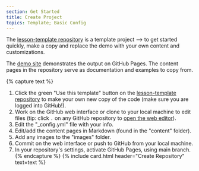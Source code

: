 ```yaml
---
section: Get Started
title: Create Project
topics: Template; Basic Config
---
```


The [lesson-template repository](https://github.com/learn-static/lesson-template) is a template project --> to get started quickly, make a copy and replace the demo with your own content and customizations.

The [demo site](https://learn-static.github.io/lesson-template/) demonstrates the output on GitHub Pages.
The content pages in the repository serve as documentation and examples to copy from.

{% capture text %}
1. Click the green "Use this template" button on the [lesson-template repository](https://github.com/learn-static/lesson-template) to make your own new copy of the code (make sure you are logged into GitHub!).
2. Work on the GitHub web interface or clone to your local machine to edit files (tip: click `.` on any GitHub repository to [open the web editor](https://docs.github.com/en/codespaces/the-githubdev-web-based-editor)).
3. Edit the "_config.yml" file with your info.
4. Edit/add the content pages in Markdown (found in the "content" folder).
5. Add any images to the "images" folder.
5. Commit on the web interface or push to GitHub from your local machine.
6. In your repository's settings, activate GitHub Pages, using main branch.
{% endcapture %}
{% include card.html header="Create Repository" text=text %}
